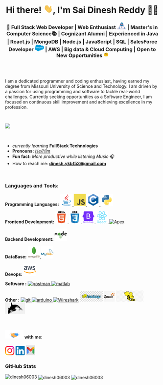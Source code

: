 <h1 align="center"> Hi there! <img src ="https://github.com/dinesh06003/dinesh06003/blob/main/Assets/Hi.gif" width = "30px">, I'm Sai Dinesh Reddy 👨‍💻</h1> 

<h3 align="center">🚀 Full Stack Web Developer | Web Enthusiast <img src ="https://github.com/dinesh06003/dinesh06003/blob/main/Assets/Developer.gif" width = "30px"> | Master's in Computer Science📚 | Cognizant Alumni | Experienced in Java | React.js | MongoDB | Node.js | JavaScript | SQL | SalesForce Developer <img src ="https://github.com/dinesh06003/dinesh06003/blob/main/Assets/salesforce.svg" width = "30px"> | AWS | Big data & Cloud Computing | Open to New Opportunities <img src ="https://github.com/dinesh06003/dinesh06003/blob/main/Assets/happy.gif" width = "15px"></h3>
<br>
<br>
<p align="left"> I am a dedicated programmer and coding enthusiast, having earned my degree from Missouri University of Science and Technology. I am driven by a passion for using programming and software to tackle real-world challenges. Currently seeking opportunities as a Software Engineer, I am focused on continuous skill improvement and achieving excellence in my profession.</p>
<br>
<p align="left"><img src="https://komarev.com/ghpvc/?username=dinesh06003&color=blue&style=plastic&label=PROFILE+VIEWS&abbreviated=false"></p>
<br>

- *currently learning* **FullStack Technologies**
- **Pronouns:** [*He/Him*](https://pronoun.is/he)
- **Fun fact:** *More productive while listening Music* 🎧
- How to reach me: **dinesh.ykbf53@gmail.com**
<br>


<h3 align="left">Languages and Tools:</h3>

<p align="left"> 

  **Programming Languages:** <a href="https://www.java.com" target="_blank" rel="noreferrer"><img src="https://raw.githubusercontent.com/devicons/devicon/master/icons/java/java-original.svg" alt="java" width="40" height="40"/> </a>   <a href="https://developer.mozilla.org/en-US/docs/Web/JavaScript" target="_blank" rel="noreferrer"> <img src="https://raw.githubusercontent.com/devicons/devicon/master/icons/javascript/javascript-original.svg" alt="javascript" width="40" height="40"/> </a>    <a href="https://www.cprogramming.com/" target="_blank" rel="noreferrer"><img src="https://raw.githubusercontent.com/devicons/devicon/master/icons/c/c-original.svg" alt="c" width="40" height="40"/> </a>   <a href="https://www.python.org" target="_blank" rel="noreferrer">
  <img src="https://raw.githubusercontent.com/devicons/devicon/master/icons/python/python-original.svg" alt="python" width="40" height="40"/> </a> 


**Frontend Development:**  <a href="https://www.w3.org/html/" target="_blank" rel="noreferrer"><img src="https://raw.githubusercontent.com/devicons/devicon/master/icons/html5/html5-original-wordmark.svg" alt="html5" width="40" height="40"/> </a>    <a href="https://www.w3schools.com/css/" target="_blank" rel="noreferrer">  <img src="https://raw.githubusercontent.com/devicons/devicon/master/icons/css3/css3-original-wordmark.svg" alt="css3" width="40" height="40"/> </a>    <a href="https://getbootstrap.com" target="_blank" rel="noreferrer">  <img src="https://raw.githubusercontent.com/devicons/devicon/master/icons/bootstrap/bootstrap-plain-wordmark.svg" alt="bootstrap" width="40" height="40"/> </a>    <a href="https://reactjs.org/" target="_blank" rel="noreferrer"><img src="https://raw.githubusercontent.com/devicons/devicon/master/icons/react/react-original-wordmark.svg" alt="react" width="40" height="40"/> </a> ![Apex](https://img.shields.io/badge/Apex-blue) 

**Backend Development:** 
  <a href="https://nodejs.org" target="_blank" rel="noreferrer"> <img src="https://raw.githubusercontent.com/devicons/devicon/master/icons/nodejs/nodejs-original-wordmark.svg" alt="nodejs" width="40" height="40"/></a> 

**DataBase:**
 <a href="https://www.mongodb.com/" target="_blank" rel="noreferrer">
 <img src="https://raw.githubusercontent.com/devicons/devicon/master/icons/mongodb/mongodb-original-wordmark.svg" alt="mongodb" width="40" height="40"/> </a>    <a href="https://www.mysql.com/" target="_blank" rel="noreferrer">
<img src="https://raw.githubusercontent.com/devicons/devicon/master/icons/mysql/mysql-original-wordmark.svg" alt="mysql" width="40" height="40"/> </a> 

**Devops:**
  <a href="https://aws.amazon.com" target="_blank" rel="noreferrer">
  <img src="https://raw.githubusercontent.com/devicons/devicon/master/icons/amazonwebservices/amazonwebservices-original-wordmark.svg" alt="aws" width="40" height="40"/> 
 </a> 

**Software :**
  <a href="https://postman.com" target="_blank" rel="noreferrer"><img src="https://www.vectorlogo.zone/logos/getpostman/getpostman-icon.svg" alt="postman" width="40" height="40"/> </a>    <a href="https://www.mathworks.com/" target="_blank" rel="noreferrer"><img src="https://upload.wikimedia.org/wikipedia/commons/2/21/Matlab_Logo.png" alt="matlab" width="40" height="40"/> </a> 

**Other :**
  <a href="https://git-scm.com/" target="_blank" rel="noreferrer"><img src="https://www.vectorlogo.zone/logos/git-scm/git-scm-icon.svg" alt="git" width="40" height="40"/> </a>
<a href="https://www.arduino.cc/" target="_blank" rel="noreferrer"><img src="https://cdn.worldvectorlogo.com/logos/arduino-1.svg" alt="arduino" width="40" height="40"/> </a>
<a href="https://www.wireshark.org/" target="_blank" rel="noreferrer"><img src="https://cdn.icon-icons.com/icons2/1508/PNG/512/wireshark_104082.png" alt="Wireshark" width="40" height="40"/></a> 
<a href="https://hadoop.apache.org/" rel="noreferrer"><img src="https://github.com/dinesh06003/dinesh06003/blob/main/Assets/Hadoop.jpeg" alt="Hadoop" width="75px"/></a>
<a href="https://spark.apache.org/" rel="noreferrer"><img src="https://github.com/dinesh06003/dinesh06003/blob/main/Assets/Spark.jpg" alt="Apache Spark" width="35px"/></a>
<a href="https://hive.apache.org/" rel="noreferrer"><img src="https://github.com/dinesh06003/dinesh06003/blob/main/Assets/Hive.jpg" alt="Apache Hive" width="90px"/></a>
<a href="https://hbase.apache.org/" rel="noreferrer"><img src="https://github.com/dinesh06003/dinesh06003/blob/main/Assets/Hbase.png" alt="Apache Hbase" width="65px"/></a>




</p>
<br>

<h4> <img src ="https://github.com/dinesh06003/dinesh06003/blob/main/Assets/Handshake.gif" width = "60px" title="Let's Connect"> with me: </h4>
<div align="left">
<a href = "https://www.instagram.com/dinesh_dinnu_0603/" target = "_blank"><img src ="https://github.com/dinesh06003/dinesh06003/blob/main/Assets/Instagram.svg" width = "30px" title="Instagram"></a>
<a href = "https://www.linkedin.com/in/dinesh020771/" target="_blank"><img src ="https://github.com/dinesh06003/dinesh06003/blob/main/Assets/Linkedin.svg" width = "30px" title="Linkediin"></a>
<a href="mailto:gunnalasaidinesh@gmail.com"><img src="https://github.com/dinesh06003/dinesh06003/blob/main/Assets/mail.png" width="30px" title="E-mail"></a></div>


### GitHub Stats

<img src="https://github-readme-stats.vercel.app/api?username=dinesh06003&show_icons=true&theme=radical" alt="dinesh06003"/>
<img align="center" src="https://github-readme-streak-stats.herokuapp.com/?user=dinesh06003" alt="dinesh06003" />
<img align="center" src="https://github-readme-stats.vercel.app/api/top-langs?username=dinesh06003&show_icons=true&locale=en&layout=compact&theme=tokyonight" alt="dinesh06003" />


